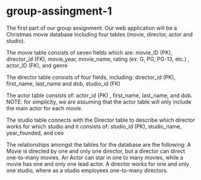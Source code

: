 # group-assingment-1
The first part of our group assignment. 
Our web application will be a Christmas movie database including four tables (movie, director, actor and studio). 

The movie table consists of seven fields which are: movie_ID (PK), director_id (FK), movie_year, movie_name, rating (ex: G, PG, PG-13, etc.) , actor_ID (FK), and genre

The director table consists of four fields, including: director_id (PK), first_name, last_name and dob, studio_id (FK)

The actor table consists of: actor_id (PK) , first_name, last_name, and dob.
NOTE: for simplicity, we are assuming that the actor table will only include the main actor for each movie. 

The studio table connects with the Director table to describe which director works for which studio and it consists of: studio_id (PK), studio_name, year_founded, and ceo

The relationships amongst the tables for the database are the following: 
  A Movie is directed by one and only one director, but a director can direct one-to-many movies. 
  An Actor can star in one to many movies, while a movie has one and only one lead actor.
  A director works for one and only one studio, where as a studio employees one-to-many directors. 


